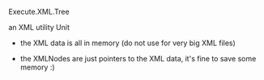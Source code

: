 Execute.XML.Tree

an XML utility Unit 

- the XML data is all in memory (do not use for very big XML files)

- the XMLNodes are just pointers to the XML data, it's fine to save some memory :)